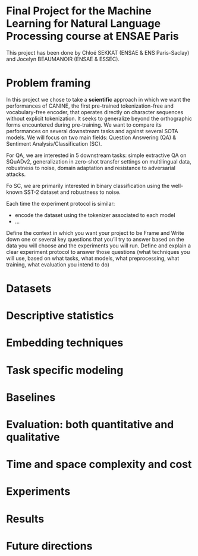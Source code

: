 # Final Project for the Machine Learning for Natural Language Processing course at ENSAE Paris

This project has been done by Chloé SEKKAT (ENSAE \& ENS Paris-Saclay) and Jocelyn BEAUMANOIR (ENSAE \& ESSEC).  

# Problem framing

In this project we chose to take a **scientific** approach in which we want the performances of CANINE, the first pre-trained 
tokenization-free and vocabulary-free encoder, that operates directly on character sequences without explicit tokenization.
It seeks to generalize beyond the orthographic forms encountered during pre-training. We want to compare its performances
on several downstream tasks and against several SOTA models. We will focus on two main fields: Question Answering (QA) \& 
Sentiment Analysis/Classification (SC). 

For QA, we are interested in 5 downstream tasks: simple extractive QA on SQuADv2, generalization in zero-shot transfer
settings on multilingual data, robustness to noise, domain adaptation and resistance to adversarial attacks.

Fo SC, we are primarily interested in binary classification using the well-known SST-2 dataset and robustness to noise.

Each time the experiment protocol is similar: 

- encode the dataset using the tokenizer associated to each model
- ...

Define the context in which you want your project to be
Frame and Write down one or several key questions that you’ll try to answer based on the data you will choose and the 
experiments you will run. 
Define and explain a clear experiment protocol to answer those questions (what techniques you will use, based on what 
tasks, what models, what preprocessing, what training, what evaluation you intend to do) 

# Datasets

# Descriptive statistics

# Embedding techniques

# Task specific modeling

# Baselines

# Evaluation: both quantitative and qualitative

# Time and space complexity and cost

# Experiments

# Results 

# Future directions
